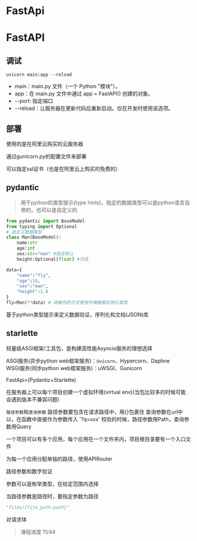 # FastApi


# FastAPI
## 调试
```
uvicorn main:app --reload
```
- main：main.py 文件（一个 Python "模块"）。
- app：在 main.py 文件中通过 app = FastAPI() 创建的对象。
- --port: 指定端口
- --reload：让服务器在更新代码后重新启动。仅在开发时使用该选项。
## 部署

使用的是在阿里云购买的云服务器

通过gunicorn.py的配置文件来部署

可以指定ssl证书（也是在阿里云上购买的免费的）

## pydantic
> 用于python的类型提示(type hints)，指定的数据类型可以是python语言自带的，也可以是自定义的
```python
from pydantic import BaseModel
from typing import Optional
# 自定义数据类型
class Man(BaseModel):
	name:str
	age:int
	sex:str="man" #指定默认
	height:Optional[float] #可选

data={
	"name":"fly",
	"age":18,
	"sex":"man",
	"height":1.8
}
fly=Man(**data) # 用解包的方式使用字典数据实例化类型
```

基于python类型提示来定义数据验证，序列化和文档(JSON)库

## starlette
轻量级ASGI框架/工具包，是构建高性能Asyncio服务的理想选择

ASGI服务(异步python web框架服务)：`Uvicorn`、Hypercorn、Daphne  
WSGI服务(同步python web框架服务)：uWSGI、Gunicorn

FastApi=(Pydantic+Starlette)


在服务器上可以每个项目创建一个虚拟环境(virtual env)(当包比较多的时候可能会遇到版本不兼容问题)

`路径参数`和`查询参数`
路径参数要包含在请求路径中，用{}包裹住
查询参数在url中以，在函数中直接作为参数传入 '?q=xxx'
校验的时候，路径参数用Path，查询参数用Query

一个项目可以有多个应用，每个应用在一个文件夹内，项目根目录要有一个入口文件

为每一个应用分配单独的路径，使用APIRouter

路径参数和数字验证

参数可以是枚举类型，在给定范围内选择

当路径参数是路径时，要指定参数为路径
```python
"files/{file_path:path}"
```

对请求体
> 课程进度 11/44